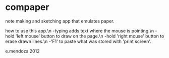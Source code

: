 # compaper
note making and sketching app that emulates paper.

how to use this app.\n
-typing adds text where the mouse is pointing.\n
-hold 'left mouse' button to draw on the page.\n
-hold 'right mouse' button to erase drawn lines.\n
-'F1' to paste what was stored with 'print screen'.

e.mendoza 2012

